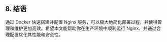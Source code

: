 

## 8. 结语





通过 Docker 快速搭建并配置 Nginx 服务，可以极大地简化部署过程，并使得管理和维护更加高效。希望本文能帮助你在生产环境中顺利运行 Nginx，并通过合理配置优化其性能和安全性。
